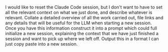 I would like to reset the Claude Code session, but I don't want to have to set all the relevant context on what we just done, and describe whatever is relevant. Collate a detailed overview of all the work carried out, file links and any details that will be useful for the LLM when starting a new session. Once you have this information construct it into a prompt which could full initialize a new session, explaining the context that we have just finished a session and want to pick up where we left off. Output this in a format I can just copy paste into a new session. 